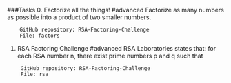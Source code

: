 ###Tasks
0. Factorize all the things!
#advanced
Factorize as many numbers as possible into a product of two smaller numbers.



		GitHub repository: RSA-Factoring-Challenge
		File: factors
   
1. RSA Factoring Challenge
#advanced
RSA Laboratories states that: for each RSA number n, there exist prime numbers p and q such that



		GitHub repository: RSA-Factoring-Challenge
		File: rsa

